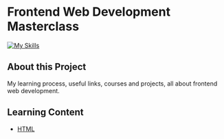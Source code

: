 # Frontend Web Development Masterclass

[![My Skills](https://skillicons.dev/icons?i=git,github,html,css,js)](https://skillicons.dev) 

## About this Project 

My learning process, useful links, courses and projects, all about frontend web development.

## Learning Content

 - [HTML](https://github.com/benjakam/frontend-web-development/tree/master/html)

